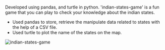 Developed using pandas, and turtle in python.
'indian-states-game' is a fun game that you can play to check your knowledge about the indian states.

- Used pandas to store, retrieve the manipulate data related to states with the help of a CSV file.
- Used turtle to plot the name of the states on the map.

![indian-states-game](https://user-images.githubusercontent.com/47264501/114210844-94b84c80-997d-11eb-84bb-840ab16f111e.gif)

